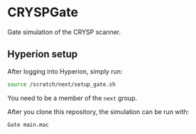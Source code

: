 # CRYSPGate
Gate simulation of the CRYSP scanner.

## Hyperion setup
After logging into Hyperion, simply run:
```bash
source /scratch/next/setup_gate.sh
```
You need to be a member of the `next` group.

After you clone this repository, the simulation can be run with:
```bash
Gate main.mac
```